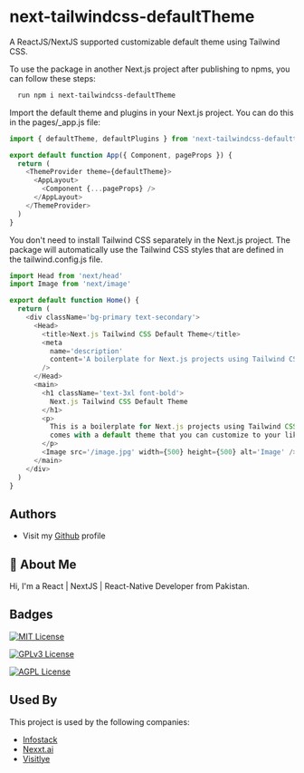 # next-tailwindcss-defaultTheme

A ReactJS/NextJS supported customizable default theme using Tailwind CSS.

To use the package in another Next.js project after publishing to npms, you can follow these steps:

```bash
  run npm i next-tailwindcss-defaultTheme
```

Import the default theme and plugins in your Next.js project. You can do this in the pages/\_app.js file:

```javascript
import { defaultTheme, defaultPlugins } from 'next-tailwindcss-defaulttheme'

export default function App({ Component, pageProps }) {
  return (
    <ThemeProvider theme={defaultTheme}>
      <AppLayout>
        <Component {...pageProps} />
      </AppLayout>
    </ThemeProvider>
  )
}
```

You don't need to install Tailwind CSS separately in the Next.js project. The package will automatically use the Tailwind CSS styles that are defined in the tailwind.config.js file.

```javascript
import Head from 'next/head'
import Image from 'next/image'

export default function Home() {
  return (
    <div className='bg-primary text-secondary'>
      <Head>
        <title>Next.js Tailwind CSS Default Theme</title>
        <meta
          name='description'
          content='A boilerplate for Next.js projects using Tailwind CSS.'
        />
      </Head>
      <main>
        <h1 className='text-3xl font-bold'>
          Next.js Tailwind CSS Default Theme
        </h1>
        <p>
          This is a boilerplate for Next.js projects using Tailwind CSS. It
          comes with a default theme that you can customize to your liking.
        </p>
        <Image src='/image.jpg' width={500} height={500} alt='Image' />
      </main>
    </div>
  )
}
```

## Authors

- Visit my [Github](https://www.github.com/asiflhr) profile

## 🚀 About Me

Hi, I'm a React | NextJS | React-Native Developer from Pakistan.

## Badges

[![MIT License](https://img.shields.io/badge/License-MIT-green.svg)](https://choosealicense.com/licenses/mit/)

[![GPLv3 License](https://img.shields.io/badge/License-GPL%20v3-yellow.svg)](https://opensource.org/licenses/)

[![AGPL License](https://img.shields.io/badge/license-AGPL-blue.svg)](http://www.gnu.org/licenses/agpl-3.0)

## Used By

This project is used by the following companies:

- [Infostack](https://www.infostacktech.com)
- [Nexxt.ai](https://www.nexxt.ai)
- [Visitlye](https://www.visitlye.com)
